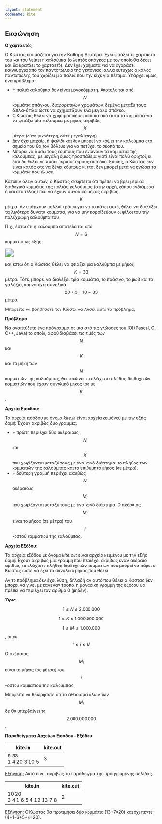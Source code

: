 ```yaml
---
layout: statement
codename: kite
---
```


## Εκφώνηση

**Ο χαρταετός**

Ο Κώστας ετοιμάζεται για την Καθαρή Δευτέρα. Έχει φτιάξει το χαρταετό του και του λείπει η *καλούμπα* (ο λεπτός σπάγκος με τον οποίο θα δέσει και θα κρατάει το χαρταετό). Δεν έχει χρήματα για να αγοράσει καινούργια από τον παντοπωλείο της γειτονιάς, αλλά ευτυχώς ο καλός παντοπώλης τού χαρίζει μια παλιά που την είχε για πέταμα. Υπάρχει όμως ένα πρόβλημα:

- Η παλιά καλούμπα δεν είναι μονοκόμματη. Αποτελείται από $$N$$ κομμάτια σπάγκου, διαφορετικών χρωμάτων, δεμένα μεταξύ τους δίπλα-δίπλα ώστε να σχηματίζουν ένα μεγάλο σπάγκο.
- Ο Κώστας θέλει να χρησιμοποιήσει κάποια από αυτά τα κομμάτια για να φτιάξει μία καλούμπα με μήκος ακριβώς $$K$$ μέτρα (ούτε μικρότερη, ούτε μεγαλύτερη).
- Δεν έχει μαχαίρι ή ψαλίδι και δεν μπορεί να κόψει την καλούμπα στο σημείο που θα τον βόλευε για να πετύχει το σκοπό του.
- Μπορεί να λύσει τους κόμπους που ενώνουν τα κομμάτια της καλούμπας, με μεγάλη όμως προσπάθεια γιατί είναι πολύ σφιχτοί, κι έτσι δε θέλει να λύσει περισσότερους από δύο. Επίσης, ο Κώστας δεν είναι καλός στο να δένει κόμπους κι έτσι δεν μπορεί μετά να ενώσει τα κομμάτια που έλυσε.

Κατόπιν όλων αυτών, ο Κώστας σκέφτεται ότι πρέπει να βρει μερικά διαδοχικά κομμάτια της παλιάς καλούμπας (στην αρχή, κάπου ενδιάμεσα ή και στο τέλος) που να έχουν συνολικό μήκος ακριβώς $$K$$ μέτρα. Αν υπάρχουν πολλοί τρόποι για να το κάνει αυτό, θέλει να διαλέξει τα λιγότερα δυνατά κομμάτια, για να μην κοροϊδεύουν οι φίλοι του την πολύχρωμη καλούμπα του.

Π.χ., έστω ότι η καλούμπα αποτελείται από $$N=6$$ κομμάτια ως εξής:

<img src="C:\Users\georg\Documents\kallinikos\28\B_junior\28-PDP-B-kite-rope.svg" style="zoom:180%" />

και έστω ότι ο Κώστας θέλει να φτιάξει μια καλούμπα με μήκος $$K=33$$ μέτρα. Τότε, μπορεί να διαλέξει τρία κομμάτια, το πράσινο, το μωβ και το γαλάζιο, και να έχει συνολικά $$20+3+10=33$$ μέτρα.

Μπορείτε να βοηθήσετε τον Κώστα να λύσει αυτό το πρόβλημα;

**Πρόβλημα**	

Να αναπτύξετε ένα πρόγραμμα σε μια από τις γλώσσες του IOI (Pascal, C, C++, Java) το οποίο, αφού διαβάσει τις τιμές των $$N$$ και $$K$$ και τα μήκη των $$N$$ κομματιών της καλούμπας, θα τυπώνει το ελάχιστο πλήθος διαδοχικών κομματιών που έχουν συνολικό μήκος ίσο με $$K$$.

**Αρχεία Εισόδου:**

Τα αρχεία εισόδου με όνομα *kite.in* είναι αρχεία κειμένου με την εξής δομή:
Έχουν ακριβώς δύο γραμμές.

* Η πρώτη περιέχει δύο ακέραιους $$N$$ και $$K$$ που χωρίζονται μεταξύ τους με ένα κενό διάστημα: το πλήθος των κομματιών της καλούμπας και το επιθυμητό μήκος (σε μέτρα).
* Η δεύτερη γραμμή περιέχει ακριβώς $$N$$ ακέραιους $$M_i$$ που χωρίζονται μεταξύ τους με ένα κενό διάστημα. Ο ακέραιος $$M_i$$ είναι το μήκος (σε μέτρα) του $$i$$-οστού κομματιού της καλούμπας.

**Αρχεία Εξόδου:**

Τα αρχεία εξόδου με όνομα *kite.out* είναι αρχεία κειμένου με την εξής δομή:
Έχουν ακριβώς μία γραμμή που περιέχει ακριβώς έναν ακέραιο αριθμό, το ελάχιστο πλήθος διαδοχικών κομματιών που μπορεί να πάρει ο Κώστας ώστε να έχει το συνολικό μήκος που θέλει.

Αν το πρόβλημα δεν έχει λύση, δηλαδή αν αυτό που θέλει ο Κώστας δεν μπορεί να γίνει με κανέναν τρόπο, η μοναδική γραμμή της εξόδου θα πρέπει να περιέχει τον αριθμό 0 (μηδέν).

**Όρια**

$$1 \le N \le 2.000.000$$

$$1 \le K \le 1.000.000.000​$$

$$1 \le M_i \le 1.000.000$$, όπου $$1 \le i \le N$$

Ο ακέραιος $$M_i​$$ είναι το μήκος (σε μέτρα) του $$i​$$-οστού κομματιού της καλούμπας.

Μπορείτε να θεωρήσετε ότι το άθροισμα όλων των $$M_i​$$ δε θα υπερβαίνει το $$2.000.000.000​$$.

**Παραδείγματα Αρχείων Εισόδου - Εξόδου**

| kite.in                | kite.out |
| ----------------------------- | -------- |
| 6 33<br>1 4 20 3 10 5 | 3   |

<u>Εξήγηση:</u> Αυτό είναι ακριβώς το παράδειγμα της προηγούμενης σελίδας.

| kite.in                        | kite.out |
| ------------------------------ | -------- |
| 10 20<br>3 4 1 6 5 4 12 13 7 8 | 2        |

<u>Εξήγηση:</u> Ο Κώστας θα προτιμήσει δύο κομμάτια (13+7=20) και όχι πέντε (4+1+6+5+4=20).